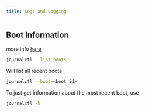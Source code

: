 ```yaml
---
title: Logs and Logging
---
```


## Boot Information

more info [here](https://askubuntu.com/questions/995711/where-can-i-find-the-boot-log)

```bash
journalctl --list-boots 
```

Will list all recent boots

```bash
journalctl --boot=<boot id>
```

To just get information about the most recent boot, use

```bash
journalctl -b
```

